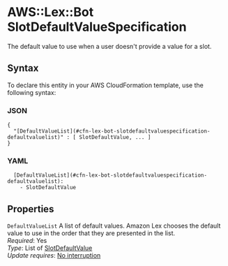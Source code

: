 # AWS::Lex::Bot SlotDefaultValueSpecification<a name="aws-properties-lex-bot-slotdefaultvaluespecification"></a>

The default value to use when a user doesn't provide a value for a slot\.

## Syntax<a name="aws-properties-lex-bot-slotdefaultvaluespecification-syntax"></a>

To declare this entity in your AWS CloudFormation template, use the following syntax:

### JSON<a name="aws-properties-lex-bot-slotdefaultvaluespecification-syntax.json"></a>

```
{
  "[DefaultValueList](#cfn-lex-bot-slotdefaultvaluespecification-defaultvaluelist)" : [ SlotDefaultValue, ... ]
}
```

### YAML<a name="aws-properties-lex-bot-slotdefaultvaluespecification-syntax.yaml"></a>

```
  [DefaultValueList](#cfn-lex-bot-slotdefaultvaluespecification-defaultvaluelist):
    - SlotDefaultValue
```

## Properties<a name="aws-properties-lex-bot-slotdefaultvaluespecification-properties"></a>

`DefaultValueList` <a name="cfn-lex-bot-slotdefaultvaluespecification-defaultvaluelist"></a>
A list of default values\. Amazon Lex chooses the default value to use in the order that they are presented in the list\.  
_Required_: Yes  
_Type_: List of [SlotDefaultValue](aws-properties-lex-bot-slotdefaultvalue.md)  
_Update requires_: [No interruption](https://docs.aws.amazon.com/AWSCloudFormation/latest/UserGuide/using-cfn-updating-stacks-update-behaviors.html#update-no-interrupt)
